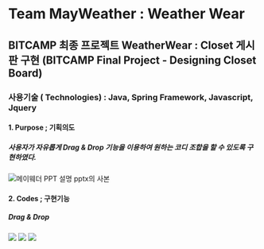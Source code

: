 # Team MayWeather : Weather Wear 


## BITCAMP 최종 프로젝트 WeatherWear : Closet 게시판 구현 (BITCAMP Final Project - Designing Closet Board)

### 사용기술 ( Technologies) : Java, Spring Framework, Javascript, Jquery

#### 1. Purpose ; 기획의도 
##### 사용자가 자유롭게 Drag & Drop 기능을 이용하여 원하는 코디 조합을 할 수 있도록 구현하였다. 
![메이웨더 PPT 설명 pptx의 사본](https://user-images.githubusercontent.com/71998026/110907553-eb1b7680-8350-11eb-9057-72a014e7bbf0.png)


#### 2. Codes ; 구현기능
##### Drag & Drop
<img src="https://user-images.githubusercontent.com/71998026/110908634-72b5b500-8352-11eb-8aaa-67c9d456c0c1.gif">
<img src="https://user-images.githubusercontent.com/71998026/110909376-5ebe8300-8353-11eb-80db-c1d7c14f27d5.gif">
<img src="https://user-images.githubusercontent.com/71998026/110909457-71d15300-8353-11eb-82f7-fab5f0689603.gif">





